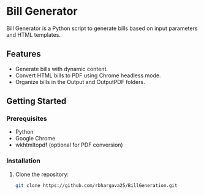 # Bill Generator

Bill Generator is a Python script to generate bills based on input parameters and HTML templates.

## Features

- Generate bills with dynamic content.
- Convert HTML bills to PDF using Chrome headless mode.
- Organize bills in the Output and OutputPDF folders.

## Getting Started

### Prerequisites

- Python
- Google Chrome
- wkhtmltopdf (optional for PDF conversion)

### Installation

1. Clone the repository:

   ```bash
   git clone https://github.com/rbhargava25/BillGeneration.git
